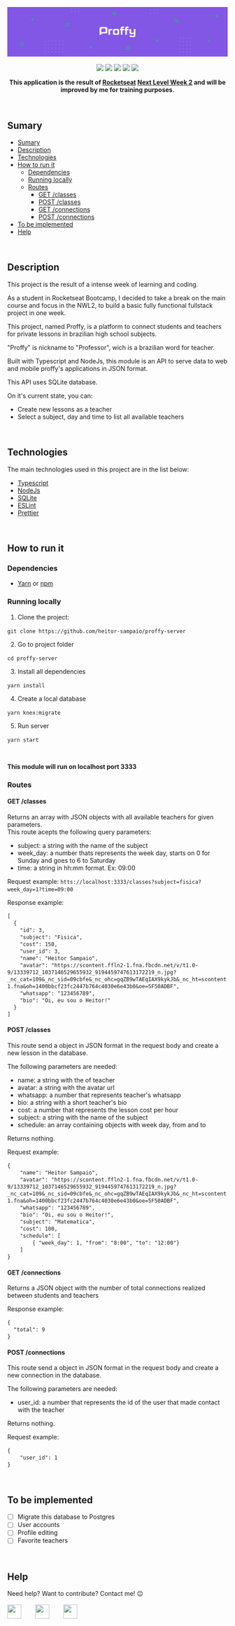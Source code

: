 ![](/src/assets/images/banner.png)
<p align="center">
<img src="https://img.shields.io/static/v1?label=Typescript&message=language&color=blue&style=flat&logo=TYPESCRIPT"/>   <img src="https://img.shields.io/static/v1?label=NodeJs&message=framework&color=blue&style=flat&logo=NODE.JS"/>   <img src="https://img.shields.io/badge/version-1.0-brightgreen"/>    <img src="https://img.shields.io/github/license/heitor-sampaio/proffy-web"/>    <img src="https://img.shields.io/github/issues/heitor-sampaio/proffy-web"/>
</p>

**<p align="center">This application is the result of [Rocketseat](https://rocketseat.com.br) [Next Level Week 2](https://nextlevelweek.com/) and will be improved by me for training purposes.</p>**

<br/>

## Sumary
- [Sumary](#sumary)
- [Description](#description)
- [Technologies](#technologies)
- [How to run it](#how-to-run-it)
  - [Dependencies](#dependencies)
  - [Running locally](#running-locally)
  - [Routes](#routes)
    - [GET /classes](#get-classes)
    - [POST /classes](#post-classes)
    - [GET /connections](#get-connections)
    - [POST /connections](#post-connections)
- [To be implemented](#to-be-implemented)
- [Help](#help)
<br/>

## Description
This project is the result of a intense week of learning and coding.

As a student in Rocketseat Bootcamp, I decided to take a break on the main course and focus in the NWL2, to build a basic fully functional fullstack project in one week.

This project, named Proffy, is a platform to connect students and teachers for private lessons in brazilian high school subjects.

"Proffy" is nickname to "Professor", wich is a brazilian word for teacher.

Built with Typescript and NodeJs, this module is an API to serve data to web and mobile proffy's applications in JSON format.

This API uses SQLite database.

On it's current state, you can:
- Create new lessons as a teacher
- Select a subject, day and time to list all available teachers
<br/>

## **Technologies**
The main technologies used in this project are in the list below:

- [Typescript](https://www.typescriptlang.org/)
- [NodeJs](https://nodejs.org)
- [SQLite](https://www.sqlite.org/index.html)
- [ESLint](https://eslint.org)
- [Prettier](https://prettier.io)
<br/>

## **How to run it**

### **Dependencies**
- [Yarn](https://yarnpkg.com/) or [npm](https://www.npmjs.com/)

### **Running locally**
1. Clone the project:

```git clone https://github.com/heitor-sampaio/proffy-server```

2. Go to project folder

```cd proffy-server```

3. Install all dependencies

```yarn install```

4. Create a local database

```yarn knex:migrate```

5. Run server

```yarn start```

<br/>

**This module will run on localhost port 3333**

### **Routes**
#### **GET /classes**
Returns an array with JSON objects with all available teachers for given parameters.<br/>
This route acepts the following query parameters:
- subject: a string with the name of the subject
- week_day: a number thats represents the week day, starts on 0 for Sunday and goes to 6 to Saturday
- time: a string in hh:mm format. Ex: 09:00

Request example:
```htts://localhost:3333/classes?subject=fisica?week_day=1?time=09:00```

Response example:
```
[
  {
    "id": 3,
    "subject": "Fisica",
    "cost": 150,
    "user_id": 3,
    "name": "Heitor Sampaio",
    "avatar": "https://scontent.ffln2-1.fna.fbcdn.net/v/t1.0-9/13339712_1037146529655932_9194459747613172219_n.jpg?_nc_cat=109&_nc_sid=09cbfe&_nc_ohc=gqZB9wTAEqIAX9kykJb&_nc_ht=scontent.ffln2-1.fna&oh=1400bbcf23fc2447b764c4030e6e43b0&oe=5F50ADBF",
    "whatsapp": "123456789",
    "bio": "Oi, eu sou o Heitor!"
  }
]
```

#### **POST /classes**

This route send a object in JSON format in the request body and create a new lesson in the database.

The following parameters are needed:
- name: a string with the of teacher
- avatar: a string with the avatar url
- whatsapp: a number that represents teacher's whatsapp
- bio: a string with a short teacher's bio
- cost: a number that represents the lesson cost per hour
- subject: a string with the name of the subject
- schedule: an array containing objects with week day, from and to

Returns nothing.<br/>

Request example:
```
{
	"name": "Heitor Sampaio",
	"avatar": "https://scontent.ffln2-1.fna.fbcdn.net/v/t1.0-9/13339712_1037146529655932_9194459747613172219_n.jpg?_nc_cat=109&_nc_sid=09cbfe&_nc_ohc=gqZB9wTAEqIAX9kykJb&_nc_ht=scontent.ffln2-1.fna&oh=1400bbcf23fc2447b764c4030e6e43b0&oe=5F50ADBF",
	"whatsapp": "123456789",
	"bio": "Oi, eu sou o Heitor!",
	"subject": "Matematica",
	"cost": 100,
	"schedule": [
		{ "week_day": 1, "from": "8:00", "to": "12:00"}
	]
}
```

#### **GET /connections**
Returns a JSON object with the number of total connections realized between students and teachers

Response example:
```
{
  "total": 9
}
```

#### **POST /connections**
This route send a object in JSON format in the request body and create a new connection in the database.

The following parameters are needed:
- user_id: a number that represents the id of the user that made contact with the teacher

Returns nothing.

Request example:
```
{
	"user_id": 1
}
```

<br/>

## To be implemented
- [ ] Migrate this database to Postgres
- [ ] User accounts
- [ ] Profile editing
- [ ] Favorite teachers

<br/>

## Help
Need help? Want to contribute? Contact me! :wink:<br/><br/>
<a href="https://facebook.com/sampaioheitor"><img src="https://simpleicons.org/icons/facebook.svg" width="32px" height="32px"/></a>  
<a href="https://www.linkedin.com/in/heitor-sampaio/"><img src="https://simpleicons.org/icons/linkedin.svg" width="32px" height="32px"/></a>  
<a href="mailto:heitorosampaio@gmail.com"><img src="https://simpleicons.org/icons/mail-dot-ru.svg" width="32px" height="32px"/></a>

